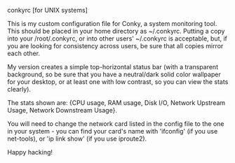 conkyrc [for UNIX systems]

This is my custom configuration file for Conky, a system monitoring tool. 
This should be placed in your home directory as ~/.conkyrc. Putting a copy into
your /root/.conkyrc, or into other users' ~/.conkyrc is acceptable, but, if you 
are looking for consistency across users, be sure that all copies mirror each 
other.

My version creates a simple top-horizontal status bar (with a transparent
background, so be sure that you have a neutral/dark solid color wallpaper for
your desktop, or at least one with low contrast, so you can view the stats 
clearly). 

The stats shown are: {CPU usage, RAM usage, Disk I/O, Network Upstream Usage, 
Network Downstream Usage}.

You will need to change the network card listed in the config file to the one in
your system - you can find your card's name with 'ifconfig' (if you use 
net-tools), or 'ip link show' (if you use iproute2).

Happy hacking!
